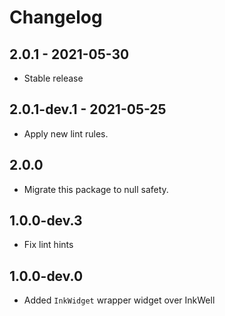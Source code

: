 # Changelog

## 2.0.1 - 2021-05-30

* Stable release

## 2.0.1-dev.1 - 2021-05-25

* Apply new lint rules.

## 2.0.0

* Migrate this package to null safety.

## 1.0.0-dev.3

* Fix lint hints

## 1.0.0-dev.0

* Added `InkWidget` wrapper widget over InkWell
